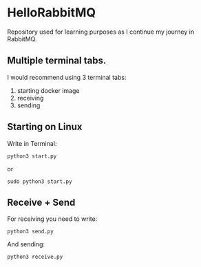 # HelloRabbitMQ
Repository used for learning purposes as I continue my journey in RabbitMQ.
## Multiple terminal tabs.
I would recommend using 3 terminal tabs:
1) starting docker image
2) receiving
3) sending
## Starting on Linux
Write in Terminal: 
```
python3 start.py
```
or
```
sudo python3 start.py
```
## Receive + Send
For receiving you need to write:
```
python3 send.py
```
And sending:
```
python3 receive.py
```
